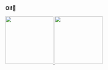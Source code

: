 ### Oi!👋
 <div>
  <a href="https://github.com/ianzim">
  <img height="150em" src="https://github-readme-stats.vercel.app/api?username=ianzim&show_icons=true&theme=dracula&include_all_commits=true&count_private=true"/>
  <img height="150em" src="https://github-readme-stats.vercel.app/api/top-langs/?username=ianzim&layout=compact&langs_count=16&theme=dracula"/>
<div>
